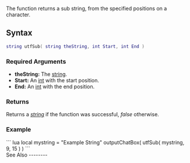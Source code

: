 The function returns a sub string, from the specified positions on a character.

Syntax
------

``` lua
string utfSub( string theString, int Start, int End )
```

### Required Arguments

-   **theString:** The [string](/string.md "wikilink").
-   **Start:** An [int](/int.md "wikilink") with the start position.
-   **End:** An [int](/int.md "wikilink") with the end position.

### Returns

Returns a *[string](/string.md "wikilink")* if the function was successful, *false* otherwise.

### Example

<section name="Example" class="both" show="true">
``` lua
local mystring = "Example String"
outputChatBox( utfSub( mystring, 9, 15 ) )
```

</section>
See Also
--------
